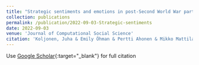 ```yaml
---
title: "Strategic sentiments and emotions in post-Second World War party manifestos in Finland"
collection: publications
permalink: /publication/2022-09-03-Strategic-sentiments
date: 2022-09-03
venue: 'Journal of Computational Social Science'
citation: 'Koljonen, Juha & Emily Öhman & Pertti Ahonen & Mikko Mattila,  Strategic sentiments and emotions in post-Second World War party manifestos in Finland.  In Journal of Computational Social Science. 2022.'
---
```

Use [Google Scholar]([https://scholar.google.com/scholar?q=SELF+&amp;+FEIL:+Emotion+Lexicons+for+Finnish](https://scholar.google.com/scholar?hl=en&as_sdt=0%2C5&q=Strategic+sentiments+and+emotions+in+post-Second+World+War+party+manifestos+in+Finland&btnG=)){:target="_blank"} for full citation
